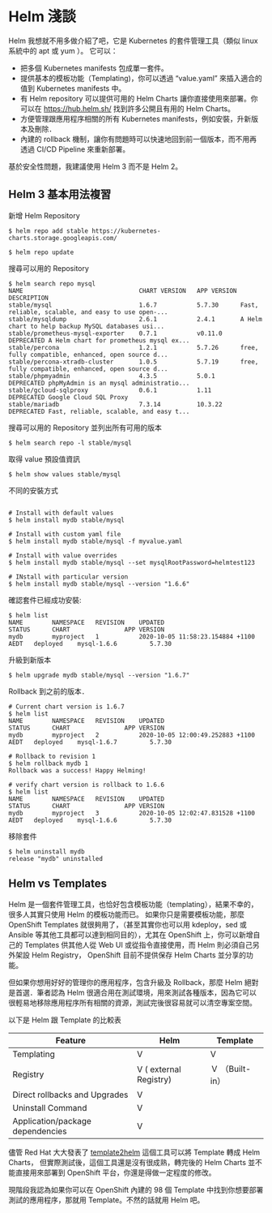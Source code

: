 Helm 淺談
==========


Helm 我想就不用多做介紹了吧，它是 Kubernetes 的套件管理工具（類似 linux 系統中的 apt 或 yum ）。 它可以：

- 把多個 Kubernetes manifests 包成單一套件。
- 提供基本的模板功能（Templating)，你可以透過 “value.yaml” 來插入適合的值到 Kubernetes manifests 中。
- 有 Helm repository 可以提供可用的 Helm Charts 讓你直接使用來部署。你可以在 https://hub.helm.sh/ 找到許多公開且有用的 Helm Charts。
- 方便管理跟應用程序相關的所有 Kubernetes manifests，例如安裝，升新版本及刪除．
- 內建的 rollback 機制，讓你有問題時可以快速地回到前一個版本，而不用再透過 CI/CD Pipeline 來重新部署。


基於安全性問題，我建議使用 Helm 3 而不是 Helm 2。


Helm 3 基本用法複習
---------------


新增 Helm Repository

```
$ helm repo add stable https://kubernetes-charts.storage.googleapis.com/

$ helm repo update
```

搜尋可以用的 Repository

```
$ helm search repo mysql
NAME                            	CHART VERSION	APP VERSION	DESCRIPTION                                       
stable/mysql                    	1.6.7        	5.7.30     	Fast, reliable, scalable, and easy to use open-...
stable/mysqldump                	2.6.1        	2.4.1      	A Helm chart to help backup MySQL databases usi...
stable/prometheus-mysql-exporter	0.7.1        	v0.11.0    	DEPRECATED A Helm chart for prometheus mysql ex...
stable/percona                  	1.2.1        	5.7.26     	free, fully compatible, enhanced, open source d...
stable/percona-xtradb-cluster   	1.0.5        	5.7.19     	free, fully compatible, enhanced, open source d...
stable/phpmyadmin               	4.3.5        	5.0.1      	DEPRECATED phpMyAdmin is an mysql administratio...
stable/gcloud-sqlproxy          	0.6.1        	1.11       	DEPRECATED Google Cloud SQL Proxy                 
stable/mariadb                  	7.3.14       	10.3.22    	DEPRECATED Fast, reliable, scalable, and easy t...

```

搜尋可以用的 Repository 並列出所有可用的版本

```
$ helm search repo -l stable/mysql
```

取得 value 預設值資訊

```
$ helm show values stable/mysql
```


不同的安裝方式

```

# Install with default values
$ helm install mydb stable/mysql

# Install with custom yaml file
$ helm install mydb stable/mysql -f myvalue.yaml

# Install with value overrides
$ helm install mydb stable/mysql --set mysqlRootPassword=helmtest123

# INstall with particular version
$ helm install mydb stable/mysql --version "1.6.6"
```

確認套件已經成功安裝:

```
$ helm list
NAME      	NAMESPACE	REVISION	UPDATED                              	STATUS  	CHART            	APP VERSION  
mydb      	myproject	1       	2020-10-05 11:58:23.154884 +1100 AEDT	deployed	mysql-1.6.6      	5.7.30       
```


升級到新版本

```
$ helm upgrade mydb stable/mysql --version "1.6.7"
```

Rollback 到之前的版本．

```
# Current chart version is 1.6.7
$ helm list
NAME      	NAMESPACE	REVISION	UPDATED                              	STATUS  	CHART            	APP VERSION  
mydb      	myproject	2       	2020-10-05 12:00:49.252883 +1100 AEDT	deployed	mysql-1.6.7      	5.7.30       

# Rollback to revision 1
$ helm rollback mydb 1
Rollback was a success! Happy Helming!

# verify chart version is rollback to 1.6.6
$ helm list
NAME      	NAMESPACE	REVISION	UPDATED                              	STATUS  	CHART            	APP VERSION  
mydb      	myproject	3       	2020-10-05 12:02:47.831528 +1100 AEDT	deployed	mysql-1.6.6      	5.7.30    
```


移除套件

```
$ helm uninstall mydb
release "mydb" uninstalled

```


Helm vs  Templates
-----------------

Helm 是一個套件管理工具，也恰好包含模板功能（templating），結果不幸的，很多人其實只使用 Helm 的模板功能而已。
如果你只是需要模板功能，那麼 OpenShift Templates 就很夠用了，（甚至其實你也可以用 kdeploy，sed 或 Ansible 等其他工具都可以達到相同目的），尤其在 OpenShift 上，你可以新增自己的 Templates 供其他人從 Web UI 或從指令直接使用，而 Helm 則必須自己另外架設 Helm Registry， OpenShift 目前不提供保存 Helm Charts 並分享的功能。

但如果你想用好好的管理你的應用程序，包含升級及 Rollback，那麼 Helm 絕對是首選．筆者認為 Helm 很適合用在測試環境，用來測試各種版本，因為它可以很輕易地移除應用程序所有相關的資源，測試完後很容易就可以清空專案空間。

以下是 Helm 跟 Template 的比較表

| Feature | Helm  | Template |
|---------|-------|----------|
| Templating | V | V |
| Registry | V ( external Registry) | Ｖ （Built-in） |
| Direct rollbacks and Upgrades | V |  |
| Uninstall Command | V |  |
| Application/package dependencies| V |  |



儘管 Red Hat 大大發表了 [template2helm](https://github.com/redhat-cop/template2helm) 這個工具可以將 Template 轉成 Helm Charts， 但實際測試後，這個工具還是沒有很成熟，轉完後的 Helm Charts 並不能直接用來部署到 OpenShift 平台，你還是得做一定程度的修改。

現階段我認為如果你可以在 OpenShift 內建的 98 個 Template 中找到你想要部署測試的應用程序，那就用 Template。不然的話就用 Helm 吧。

